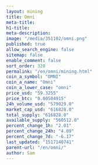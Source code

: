 ```yaml
---
layout: mining
title: Omni
meta-title: 
h1-title: 
meta-description: 
image: "/media/351102/omni.png"
published: true
allow_search_engine: false
sitemap: false
enable_comment: false
sort_order: 320
permalink: "/en/omni/mining.html"
coin_a_symbol: "OMNI"
coin_a_name: "Omni"
coin_a_lower_case: "omni"
price_usd: "59.3255"
price_btc: "0.00504915"
24h_volume_usd: "579029.0"
market_cap_usd: "616828.0"
total_supply: "616828.0"
available_supply: "560512.0"
percent_change_1h: "2.01"
percent_change_24h: "4.09"
percent_change_7d: "-6.17"
last_updated: "1517140741"
parent-url: "/en/omni/"
author: Sam
---
```


